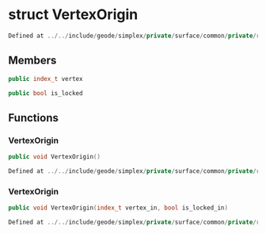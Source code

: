 # struct VertexOrigin

```cpp
Defined at ../../include/geode/simplex/private/surface/common/private/remeshed_info.h#24
```

## Members

```cpp
public index_t vertex

```

```cpp
public bool is_locked

```



## Functions

### VertexOrigin

```cpp
public void VertexOrigin()
```

```cpp
Defined at ../../include/geode/simplex/private/surface/common/private/remeshed_info.h#26
```

### VertexOrigin

```cpp
public void VertexOrigin(index_t vertex_in, bool is_locked_in)
```

```cpp
Defined at ../../include/geode/simplex/private/surface/common/private/remeshed_info.h#27
```



